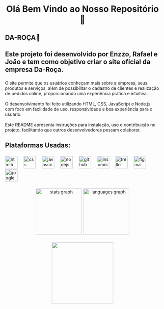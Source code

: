 <h1 align="center">Olá Bem Vindo ao Nosso Repositório👋</h1>

###

<h2 align="left">DA-ROÇA🍊</h2>

###

<h2 align="left">Este projeto foi desenvolvido por Enzzo, Rafael e João e tem como objetivo criar o site oficial da empresa Da-Roça.</h2>

###

<p align="left">O site permite que os usuários conheçam mais sobre a empresa, seus produtos e serviços, além de possibilitar o cadastro de clientes e realização de pedidos online, proporcionando uma experiência prática e intuitiva.<br><br>O desenvolvimento foi feito utilizando HTML, CSS, JavaScript e Node.js com foco em facilidade de uso, responsividade e boa experiência para o usuário.<br><br>Este README apresenta instruções para instalação, uso e contribuição no projeto, facilitando que outros desenvolvedores possam colaborar.</p>

###

<h2 align="left">Plataformas Usadas:</h2>

###

<div align="left">
  <img src="https://cdn.jsdelivr.net/gh/devicons/devicon/icons/html5/html5-original.svg" height="40" alt="html5 logo"  />
  <img width="12" />
  <img src="https://cdn.jsdelivr.net/gh/devicons/devicon/icons/css3/css3-original.svg" height="40" alt="css logo"  />
  <img width="12" />
  <img src="https://cdn.simpleicons.org/javascript/F7DF1E" height="40" alt="javascript logo"  />
  <img width="12" />
  <img src="https://cdn.jsdelivr.net/gh/devicons/devicon/icons/nodejs/nodejs-original.svg" height="40" alt="nodejs logo"  />
  <img width="12" />
  <img src="https://cdn.jsdelivr.net/gh/devicons/devicon/icons/github/github-original.svg" height="40" alt="github logo"  />
  <img width="12" />
  <img src="https://cdn.jsdelivr.net/gh/devicons/devicon/icons/insomnia/insomnia-original.svg" height="40" alt="insomnia logo"  />
  <img width="12" />
  <img src="https://cdn.jsdelivr.net/gh/devicons/devicon/icons/trello/trello-plain.svg" height="40" alt="trello logo"  />
  <img width="12" />
  <img src="https://cdn.jsdelivr.net/gh/devicons/devicon/icons/figma/figma-original.svg" height="40" alt="figma logo"  />
  <img width="12" />
  <img src="https://cdn.jsdelivr.net/gh/devicons/devicon/icons/google/google-original.svg" height="40" alt="google logo"  />
</div>

###

<div align="center">
  <img src="https://github-readme-stats.vercel.app/api?username=Enzzo019&hide_title=false&hide_rank=false&show_icons=true&include_all_commits=true&count_private=true&disable_animations=false&theme=dracula&locale=en&hide_border=false&order=1" height="150" alt="stats graph"  />
  <img src="https://github-readme-stats.vercel.app/api/top-langs?username=Enzzo019&locale=en&hide_title=false&layout=compact&card_width=320&langs_count=5&theme=dracula&hide_border=false&order=2" height="150" alt="languages graph"  />
</div>

###

<div align="center">
  <img height="200" src="https://media1.giphy.com/media/v1.Y2lkPTc5MGI3NjExcXFmZzE0eXdic2NyMjllcmhkcHF2N2JuOXU5MTRsZWcxeTZybno5MiZlcD12MV9pbnRlcm5hbF9naWZfYnlfaWQmY3Q9Zw/RGkZse25ddkVYWSqx9/giphy.gif"  />
</div>

###
